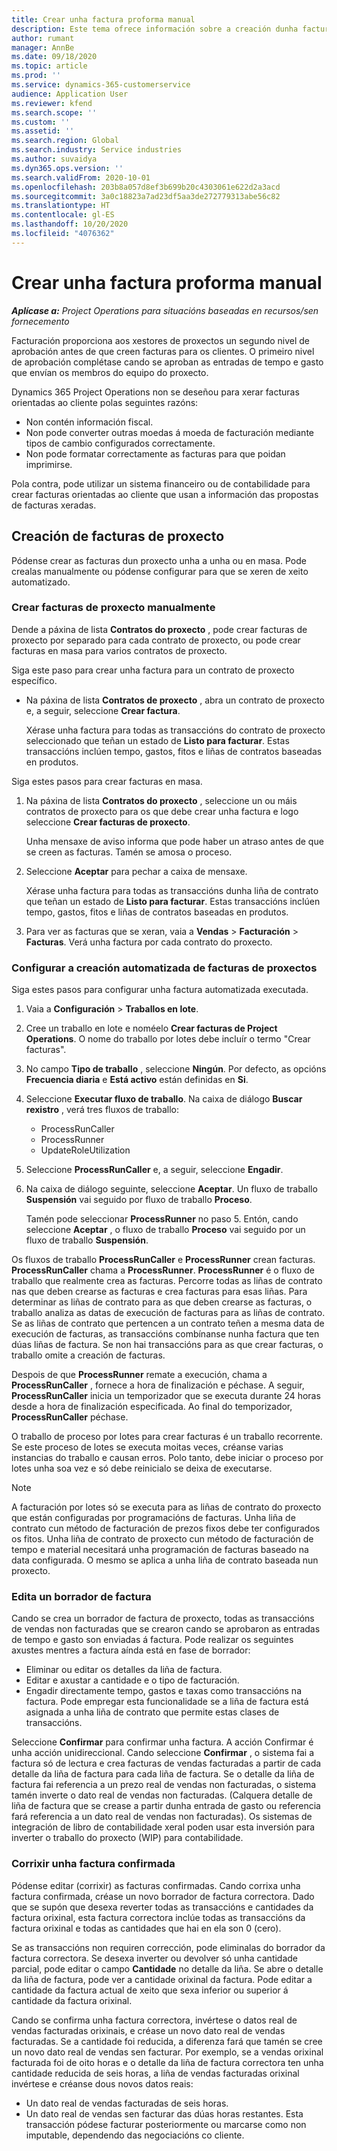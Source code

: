 ```yaml
---
title: Crear unha factura proforma manual
description: Este tema ofrece información sobre a creación dunha factura proforma.
author: rumant
manager: AnnBe
ms.date: 09/18/2020
ms.topic: article
ms.prod: ''
ms.service: dynamics-365-customerservice
audience: Application User
ms.reviewer: kfend
ms.search.scope: ''
ms.custom: ''
ms.assetid: ''
ms.search.region: Global
ms.search.industry: Service industries
ms.author: suvaidya
ms.dyn365.ops.version: ''
ms.search.validFrom: 2020-10-01
ms.openlocfilehash: 203b8a057d8ef3b699b20c4303061e622d2a3acd
ms.sourcegitcommit: 3a0c18823a7ad23df5aa3de272779313abe56c82
ms.translationtype: HT
ms.contentlocale: gl-ES
ms.lasthandoff: 10/20/2020
ms.locfileid: "4076362"
---
```

# <a name="create-a-manual-proforma-invoice"></a>Crear unha factura proforma manual

_**Aplícase a:** Project Operations para situacións baseadas en recursos/sen fornecemento_

Facturación proporciona aos xestores de proxectos un segundo nivel de aprobación antes de que creen facturas para os clientes. O primeiro nivel de aprobación complétase cando se aproban as entradas de tempo e gasto que envían os membros do equipo do proxecto.

Dynamics 365 Project Operations non se deseñou para xerar facturas orientadas ao cliente polas seguintes razóns:

- Non contén información fiscal.
- Non pode converter outras moedas á moeda de facturación mediante tipos de cambio configurados correctamente.
- Non pode formatar correctamente as facturas para que poidan imprimirse.

Pola contra, pode utilizar un sistema financeiro ou de contabilidade para crear facturas orientadas ao cliente que usan a información das propostas de facturas xeradas.

## <a name="creating-project-invoices"></a>Creación de facturas de proxecto

Pódense crear as facturas dun proxecto unha a unha ou en masa. Pode crealas manualmente ou pódense configurar para que se xeren de xeito automatizado.

### <a name="manually-create-project-invoices"></a>Crear facturas de proxecto manualmente 

Dende a páxina de lista **Contratos do proxecto** , pode crear facturas de proxecto por separado para cada contrato de proxecto, ou pode crear facturas en masa para varios contratos de proxecto.

Siga este paso para crear unha factura para un contrato de proxecto específico.

- Na páxina de lista **Contratos de proxecto** , abra un contrato de proxecto e, a seguir, seleccione **Crear factura**.

    Xérase unha factura para todas as transaccións do contrato de proxecto seleccionado que teñan un estado de **Listo para facturar**. Estas transaccións inclúen tempo, gastos, fitos e liñas de contratos baseadas en produtos.

Siga estes pasos para crear facturas en masa.

1. Na páxina de lista **Contratos do proxecto** , seleccione un ou máis contratos de proxecto para os que debe crear unha factura e logo seleccione **Crear facturas de proxecto**.

    Unha mensaxe de aviso informa que pode haber un atraso antes de que se creen as facturas. Tamén se amosa o proceso.

2. Seleccione **Aceptar** para pechar a caixa de mensaxe.

    Xérase unha factura para todas as transaccións dunha liña de contrato que teñan un estado de **Listo para facturar**. Estas transaccións inclúen tempo, gastos, fitos e liñas de contratos baseadas en produtos.

3. Para ver as facturas que se xeran, vaia a **Vendas** \> **Facturación** \> **Facturas**. Verá unha factura por cada contrato do proxecto.

### <a name="set-up-automated-creation-of-project-invoices"></a>Configurar a creación automatizada de facturas de proxectos 

Siga estes pasos para configurar unha factura automatizada executada.

1. Vaia a **Configuración** \> **Traballos en lote**.
2. Cree un traballo en lote e noméelo **Crear facturas de Project Operations**. O nome do traballo por lotes debe incluír o termo "Crear facturas".
3. No campo **Tipo de traballo** , seleccione **Ningún**. Por defecto, as opcións **Frecuencia diaria** e **Está activo** están definidas en **Si**.
4. Seleccione **Executar fluxo de traballo**. Na caixa de diálogo **Buscar rexistro** , verá tres fluxos de traballo:

    - ProcessRunCaller
    - ProcessRunner
    - UpdateRoleUtilization

5. Seleccione **ProcessRunCaller** e, a seguir, seleccione **Engadir**.
6. Na caixa de diálogo seguinte, seleccione **Aceptar**. Un fluxo de traballo **Suspensión** vai seguido por fluxo de traballo **Proceso**.

    Tamén pode seleccionar **ProcessRunner** no paso 5. Entón, cando seleccione **Aceptar** , o fluxo de traballo **Proceso** vai seguido por un fluxo de traballo **Suspensión**.

Os fluxos de traballo **ProcessRunCaller** e **ProcessRunner** crean facturas. **ProcessRunCaller** chama a **ProcessRunner**. **ProcessRunner** é o fluxo de traballo que realmente crea as facturas. Percorre todas as liñas de contrato nas que deben crearse as facturas e crea facturas para esas liñas. Para determinar as liñas de contrato para as que deben crearse as facturas, o traballo analiza as datas de execución de facturas para as liñas de contrato. Se as liñas de contrato que pertencen a un contrato teñen a mesma data de execución de facturas, as transaccións combínanse nunha factura que ten dúas liñas de factura. Se non hai transaccións para as que crear facturas, o traballo omite a creación de facturas.

Despois de que **ProcessRunner** remate a execución, chama a **ProcessRunCaller** , fornece a hora de finalización e péchase. A seguir, **ProcessRunCaller** inicia un temporizador que se executa durante 24 horas desde a hora de finalización especificada. Ao final do temporizador, **ProcessRunCaller** péchase.

O traballo de proceso por lotes para crear facturas é un traballo recorrente. Se este proceso de lotes se executa moitas veces, créanse varias instancias do traballo e causan erros. Polo tanto, debe iniciar o proceso por lotes unha soa vez e só debe reinicialo se deixa de executarse.

> [!NOTE]
> A facturación por lotes só se executa para as liñas de contrato do proxecto que están configuradas por programacións de facturas. Unha liña de contrato cun método de facturación de prezos fixos debe ter configurados os fitos. Unha liña de contrato de proxecto cun método de facturación de tempo e material necesitará unha programación de facturas baseado na data configurada. O mesmo se aplica a unha liña de contrato baseada nun proxecto.      
 
### <a name="edit-a-draft-invoice"></a>Edita un borrador de factura

Cando se crea un borrador de factura de proxecto, todas as transaccións de vendas non facturadas que se crearon cando se aprobaron as entradas de tempo e gasto son enviadas á factura. Pode realizar os seguintes axustes mentres a factura aínda está en fase de borrador:

- Eliminar ou editar os detalles da liña de factura.
- Editar e axustar a cantidade e o tipo de facturación.
- Engadir directamente tempo, gastos e taxas como transaccións na factura. Pode empregar esta funcionalidade se a liña de factura está asignada a unha liña de contrato que permite estas clases de transaccións.

Seleccione **Confirmar** para confirmar unha factura. A acción Confirmar é unha acción unidireccional. Cando seleccione **Confirmar** , o sistema fai a factura só de lectura e crea facturas de vendas facturadas a partir de cada detalle da liña de factura para cada liña de factura. Se o detalle da liña de factura fai referencia a un prezo real de vendas non facturadas, o sistema tamén inverte o dato real de vendas non facturadas. (Calquera detalle de liña de factura que se crease a partir dunha entrada de gasto ou referencia fará referencia a un dato real de vendas non facturadas). Os sistemas de integración de libro de contabilidade xeral poden usar esta inversión para inverter o traballo do proxecto (WIP) para contabilidade.

### <a name="correct-a-confirmed-invoice"></a>Corrixir unha factura confirmada

Pódense editar (corrixir) as facturas confirmadas. Cando corrixa unha factura confirmada, créase un novo borrador de factura correctora. Dado que se supón que desexa reverter todas as transaccións e cantidades da factura orixinal, esta factura correctora inclúe todas as transaccións da factura orixinal e todas as cantidades que hai en ela son 0 (cero).

Se as transaccións non requiren corrección, pode eliminalas do borrador da factura correctora. Se desexa inverter ou devolver só unha cantidade parcial, pode editar o campo **Cantidade** no detalle da liña. Se abre o detalle da liña de factura, pode ver a cantidade orixinal da factura. Pode editar a cantidade da factura actual de xeito que sexa inferior ou superior á cantidade da factura orixinal.

Cando se confirma unha factura correctora, invértese o datos real de vendas facturadas orixinais, e créase un novo dato real de vendas facturadas. Se a cantidade foi reducida, a diferenza fará que tamén se cree un novo dato real de vendas sen facturar. Por exemplo, se a vendas orixinal facturada foi de oito horas e o detalle da liña de factura correctora ten unha cantidade reducida de seis horas, a liña de vendas facturadas orixinal invértese e créanse dous novos datos reais:

- Un dato real de vendas facturadas de seis horas.
- Un dato real de vendas sen facturar das dúas horas restantes. Esta transacción pódese facturar posteriormente ou marcarse como non imputable, dependendo das negociacións co cliente.
